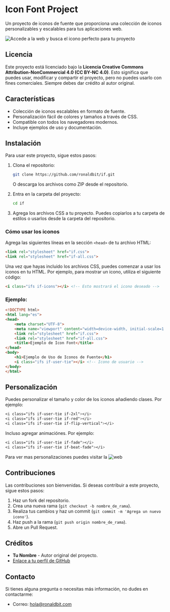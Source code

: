 # Icon Font Project

Un proyecto de iconos de fuente que proporciona una colección de iconos personalizables y escalables para tus aplicaciones web.

![Accede a la web y busca el icono perfecto para tu proyecto](https://icons.ronaldbit.com/assets/img/if.png)

## Licencia

Este proyecto está licenciado bajo la **Licencia Creative Commons Attribution-NonCommercial 4.0 (CC BY-NC 4.0)**. Esto significa que puedes usar, modificar y compartir el proyecto, pero no puedes usarlo con fines comerciales. Siempre debes dar crédito al autor original.

## Características

- Colección de iconos escalables en formato de fuente.
- Personalización fácil de colores y tamaños a través de CSS.
- Compatible con todos los navegadores modernos.
- Incluye ejemplos de uso y documentación.

## Instalación

Para usar este proyecto, sigue estos pasos:

1. Clona el repositorio:
   ```bash
   git clone https://github.com/ronaldbit/if.git
   ```

   O descarga los archivos como ZIP desde el repositorio.

2. Entra en la carpeta del proyecto:
   ```bash
   cd if
   ```

3. Agrega los archivos CSS a tu proyecto. Puedes copiarlos a tu carpeta de estilos o usarlos desde la carpeta del repositorio.

### Cómo usar los iconos

Agrega las siguientes líneas en la sección `<head>` de tu archivo HTML:

```html
<link rel="stylesheet" href="if.css">
<link rel="stylesheet" href="if-all.css">
```

Una vez que hayas incluido los archivos CSS, puedes comenzar a usar los iconos en tu HTML. Por ejemplo, para mostrar un icono, utiliza el siguiente código:

```html
<i class="ifs if-icons"></i> <!-- Esto mostrará el icono deseado -->
```

### Ejemplo:

```html
<!DOCTYPE html>
<html lang="es">
<head>
    <meta charset="UTF-8">
    <meta name="viewport" content="width=device-width, initial-scale=1.0">
    <link rel="stylesheet" href="if.css">
    <link rel="stylesheet" href="if-all.css">
    <title>Ejemplo de Icon Font</title>
</head>
<body>
    <h1>Ejemplo de Uso de Iconos de Fuente</h1>
    <i class="ifs if-user-tie"></i> <!-- Icono de usuario -->
</body>
</html>
```

## Personalización

Puedes personalizar el tamaño y color de los iconos añadiendo clases. Por ejemplo:

```css
<i class="ifs if-user-tie if-2xl"></i>
<i class="ifs if-user-tie if-red"></i>
<i class="ifs if-user-tie if-flip-vertical"></i>
```

Incluso agregar animaciónes. Por ejemplo:

```css
<i class="ifs if-user-tie if-fade"></i>
<i class="ifs if-user-tie if-beat-fade"></i>
```

Para ver mas personalizaciones puedes visitar la ![web](https://icons.ronaldbit.com)

## Contribuciones

Las contribuciones son bienvenidas. Si deseas contribuir a este proyecto, sigue estos pasos:

1. Haz un fork del repositorio.
2. Crea una nueva rama (`git checkout -b nombre_de_rama`).
3. Realiza tus cambios y haz un commit (`git commit -m 'Agrega un nuevo icono'`).
4. Haz push a la rama (`git push origin nombre_de_rama`).
5. Abre un Pull Request.

## Créditos

- **Tu Nombre** - Autor original del proyecto.
- [Enlace a tu perfil de GitHub](https://github.com/ronaldbit)

## Contacto

Si tienes alguna pregunta o necesitas más información, no dudes en contactarme:

- Correo: hola@ronaldbit.com
